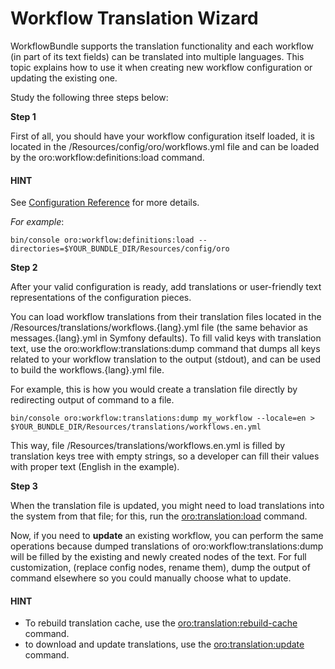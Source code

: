 <a id="backend-workflows-translation-wizard"></a>

# Workflow Translation Wizard

WorkflowBundle supports the translation functionality and each workflow (in part of its text fields) can be translated into multiple languages.
This topic explains how to use it when creating new workflow configuration or updating the existing one.

Study the following three steps below:

**Step 1**

First of all, you should have your workflow configuration itself loaded, it is located in the <YourBundle>/Resources/config/oro/workflows.yml file and can be loaded by the oro:workflow:definitions:load command.

#### HINT
See [Configuration Reference](configuration-reference.md#backend-workflows-config-reference) for more details.

*For example*:

```none
bin/console oro:workflow:definitions:load --directories=$YOUR_BUNDLE_DIR/Resources/config/oro
```

**Step 2**

After your valid configuration is ready, add translations or user-friendly text representations of the configuration pieces.

You can load workflow translations from their translation files located in the <YourBundle>/Resources/translations/workflows.{lang}.yml file (the same behavior as messages.{lang}.yml in Symfony defaults). To fill valid keys with translation text, use the oro:workflow:translations:dump command that dumps all keys related to your workflow translation to the output (stdout), and can be used to build the workflows.{lang}.yml file.

For example, this is how you would create a translation file directly by redirecting output of command to a file.

```none
bin/console oro:workflow:translations:dump my_workflow --locale=en > $YOUR_BUNDLE_DIR/Resources/translations/workflows.en.yml
```

This way, file <YourBundleDirectory>/Resources/translations/workflows.en.yml is filled by translation keys tree with empty strings, so a developer can fill their values with proper text (English in the example).

**Step 3**

When the translation file is updated, you might need to load translations into the system from that file; for this, run the [oro:translation:load](../../../bundles/platform/TranslationBundle/commands.md#oro-translation-load-command) command.

Now, if you need to **update** an existing workflow, you can perform the same operations because dumped translations of oro:workflow:translations:dump will be filled by the existing and newly created nodes of the text. For full customization, (replace config nodes, rename them), dump the output of command elsewhere so you could manually choose what to update.

#### HINT
- To rebuild translation cache, use the [oro:translation:rebuild-cache](../../../bundles/platform/TranslationBundle/commands.md#oro-translation-rebuild-cache-command) command.
- to download and update translations, use the [oro:translation:update](../../../bundles/platform/TranslationBundle/commands.md#oro-translation-update-command) command.
